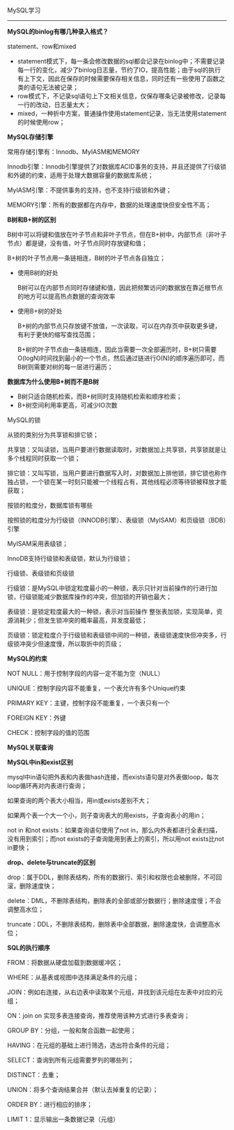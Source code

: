 MySQL学习

---



**MySQL的binlog有哪几种录入格式？**

statement、row和mixed

* statement模式下，每一条会修改数据的sql都会记录在binlog中；不需要记录每一行的变化，减少了binlog日志量，节约了IO，提高性能；由于sql的执行有上下文，因此在保存的时候需要保存相关信息，同时还有一些使用了函数之类的语句无法被记录；
* row模式下，不记录sql语句上下文相关信息，仅保存哪条记录被修改，记录每一行的改动，日志量太大；
* mixed，一种折中方案，普通操作使用statement记录，当无法使用statement的时候使用row；



**MySQL存储引擎**

常用存储引擎有：Innodb、MyIASM和MEMORY

Innodb引擎：Innodb引擎提供了对数据库ACID事务的支持，并且还提供了行级锁和外键的约束，适用于处理大数据容量的数据库系统；

MyIASM引擎：不提供事务的支持，也不支持行级锁和外键；

MEMORY引擎：所有的数据都在内存中，数据的处理速度快但安全性不高；









**B树和B+树的区别**

B树中可以将键和值放在叶子节点和非叶子节点，但在B+树中，内部节点（非叶子节点）都是键，没有值，叶子节点同时存放键和值；

B+树的叶子节点用一条链相连，B树的叶子节点各自独立；

* 使用B树的好处

  B树可以在内部节点同时存储键和值，因此把频繁访问的数据放在靠近根节点的地方可以提高热点数据的查询效率

* 使用B+树的好处

  B+树的内部节点只存放键不放值，一次读取，可以在内存页中获取更多键，有利于更快的缩写查找范围；

  B+树的叶子节点由一条链相连，因此当需要一次全部遍历时，B+树只需要O(logN)时间找到最小的一个节点，然后通过链进行O(N)的顺序遍历即可，而B树则需要对树的每一层进行遍历；

**数据库为什么使用B+树而不是B树**

* B树只适合随机检索，而B+树同时支持随机检索和顺序检索；
* B+树空间利用率更高，可减少IO次数















MySQL的锁

从锁的类别分为共享锁和排它锁；

共享锁：又叫读锁，当用户要进行数据读取时，对数据加上共享锁，共享锁就是让多个线程同时获取一个锁；

排它锁：又叫写锁，当用户要进行数据写入时，对数据加上排他锁，排它锁也称作独占锁，一个锁在某一时刻只能被一个线程占有，其他线程必须等待锁被释放才能获取；



按锁的粒度分，数据库锁有哪些

按照锁的粒度分为行级锁（INNODB引擎）、表级锁（MyISAM）和页级锁（BDB）引擎

MyISAM采用表级锁；

InnoDB支持行级锁和表级锁，默认为行级锁；



行级锁、表级锁和页级锁

行级锁：是MySQL中锁定粒度最小的一种锁，表示只针对当前操作的行进行加锁，行级锁能减少数据库操作的冲突，但加锁的开销也最大；

表级锁：是锁定粒度最大的一种锁，表示对当前操作 整张表加锁，实现简单，资源消耗少；但发生锁冲突的概率最高，并发度最低；

页级锁：锁定粒度介于行级锁和表级锁中间的一种锁，表级锁速度快但冲突多，行级锁冲突少但速度慢，所以取折中的页级；













**MySQL的约束**

NOT NULL：用于控制字段的内容一定不能为空（NULL）

UNIQUE：控制字段内容不能重复，一个表允许有多个Unique约束

PRIMARY KEY：主键，控制字段不能重复，一个表只有一个

FOREIGN KEY：外键

CHECK：控制字段的值的范围



**MySQL关联查询**









**MySQL中in和exist区别**

mysql中in语句把外表和内表做hash连接，而exists语句是对外表做loop，每次loop循环再对内表进行查询；

如果查询的两个表大小相当，用in或exists差别不大；

如果两个表一个大一个小，则子查询表大的用exists，子查询表小的用in；

not in 和not exists：如果查询语句使用了not in，那么内外表都进行全表扫描，没有用到索引；而not exists的子查询能用到表上的索引，所以用not exists比not in要快；



**drop、delete与truncate的区别**

drop：属于DDL，删除表结构，所有的数据行、索引和权限也会被删除，不可回滚，删除速度快；

delete：DML，不删除表结构，删除表的全部或部分数据行；删除速度慢；不会调整高水位；

truncate：DDL，不删除表结构，删除表中全部数据，删除速度快，会调整高水位；







**SQL的执行顺序**

FROM：将数据从硬盘加载到数据缓冲区；

WHERE：从基表或视图中选择满足条件的元组；

JOIN：例如右连接，从右边表中读取某个元组，并找到该元组在左表中对应的元组；

ON：join on 实现多表连接查询，推荐使用该种方式进行多表查询；

GROUP BY：分组，一般和聚合函数一起使用；

HAVING：在元组的基础上进行筛选，选出符合条件的元组；

SELECT：查询到所有元组需要罗列的哪些列；

DISTINCT：去重；

UNION：将多个查询结果合并（默认去掉重复的记录）；

ORDER BY：进行相应的排序；

LIMIT 1：显示输出一条数据记录（元组）







































